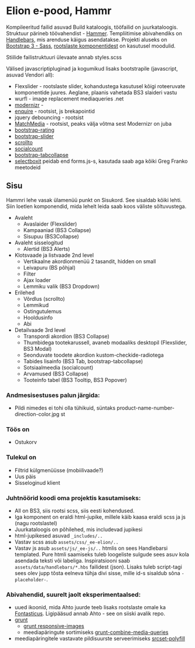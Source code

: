 # Elion e-pood, Hammr 
Kompileeritud failid asuvad Build kataloogis, tööfailid on juurkataloogis. Struktuur pärineb töövahendist - [Hammer](http://hammerformac.com).
Templiitimise abivahendiks on [Handlebars](http://handlebarsjs.com/), mis arenduse käigus asendatakse. Projekti aluseks on [Bootstrap 3 - Sass](https://github.com/twbs/bootstrap-sass/tree/master/vendor/assets/stylesheets/bootstrap), [rootslaste komponentidest](http://responsivecode.teliasonera.com/) on kasutusel moodulid. 

Stiilide failistruktuuri ülevaate annab styles.scss

Välised javascriptipluginad ja kogumikud lisaks bootstrapile (javascript, asuvad Vendori all):

  - Flexslider - rootslaste slider, kohandustega kasutusel kõigi roteeruvate komponentide juures. Aeglane, plaanis vahetada BS3 slaideri vastu
  - wurfl - image replacement mediaqueries .net
  - [modernizr](http://modernizr.com/) - 
  - [enquire](http://wicky.nillia.ms/enquire.js/) - rootsist, js brekapointid
  - jquery debouncing - rootsist
  - [MatchMedia](https://github.com/paulirish/matchMedia.js/) - rootsist, peaks välja võtma sest Modernizr on juba
  - [bootstrap-rating](https://github.com/javiertoledo/bootstrap-rating-input) 
  - [bootstrap-slider](http://www.eyecon.ro/bootstrap-slider/)
  - [scrollto](http://flesler.blogspot.com/2007/10/jqueryscrollto.html)
  - [socialcount](https://github.com/filamentgroup/SocialCount)
  - [bootstrap-tabcollapse](https://github.com/flatlogic/bootstrap-tabcollapse/blob/master/bootstrap-tabcollapse.js)
  - [selectboxit](http://gregfranko.com/jquery.selectBoxIt.js/) peidab end forms.js-s, kasutada saab aga kõiki Greg Franko meetodeid

## Sisu

Hammri lehe vasak ülamenüü punkt on Sisukord. See sisaldab kõiki lehti. Siin loetlen komponendid, mida lehelt leida saab koos väliste sõltuvustega. 
- Avaleht 
  - Avaslaider (Flexslider)
  - Kampaaniad (BS3 Collapse)
  - Sisupuu (BS3Collapse)
- Avaleht sisselogitud
  - Alertid (BS3 Alerts)
- Klotsvaade ja listvaade 2nd level
  - Vertikaalne akordionmenüü 2 tasandit, hidden on small
  - Leivapuru (BS põhjal)
  - Filter
  - Ajax loader
  - Lemmiku valik (BS3 Dropdown)
- Erilehed
  - Võrdlus (scrollto)
  - Lemmikud
  - Ostingutulemus
  - Hooldusinfo
  - Abi
- Detailvaade 3rd level 
  - Transpordi akordion (BS3 Collapse)
  - Thumbidega tootekarussell, avaneb modaaliks desktopil (Flexslider, BS3 Modal)
  - Seonduvate toodete akordion kustom-checkide-radiotega
  - Tabides lisainfo (BS3 Tab, bootstrap-tabcollapse)
  - Sotsiaalmeedia (socialcount)
  - Arvamused (BS3 Collapse)
  - Tooteinfo tabel (BS3 Tooltip, BS3 Popover)


### Andmesisestuses palun järgida:
- Pildi nimedes ei tohi olla tühikuid, süntaks product-name-number-direction-color.jpg st

### Töös on
- Ostukorv

### Tulekul on
- Filtrid külgmenüüsse (mobiilivaade?) 
- Uus päis
- Sisseloginud klient


### Juhtnöörid koodi oma projektis kasutamiseks:
  - All on BS3, siis rootsi scss, siis eesti kohendused.
  - Iga komponent on eraldi html-jupike, millele käib kaasa eraldi scss ja js (nagu rootslastel)
  - Juurkataloogis on põhilehed, mis includevad jupikesi
  - html-jupikesed asuvad `_includes/..`
  - Vastav scss asub `assets/css/_ee-elion/..`
  - Vastav js asub `assets/js/_ee-js/..`
  htmlis on sees Handlebarsi templated. Pure htmli saamiseks tuleb loogeliste sulgude sees asuv kola asendada teksti või labeliga. Inspiratsiooni saab `assets/data/handlebars/*.hbs` failidest (json). Lisaks tuleb script-tagi sees olev jupp tõsta eelneva tühja divi sisse, mille id-s sisaldub sõna `-placeholder-`.


### Abivahendid, suurelt jaolt eksperimentaalsed:
- uued ikoonid, mida Ahto juurde teeb lisaks rootslaste omale ka [Fontasticus](http://fontastic.me/). Ligipääsud annab Ahto - see on siiski avalik repo.
- [grunt](http://gruntjs.com/)
	- [grunt responsive-images](https://github.com/andismith/grunt-responsive-images)
	- meediapäringute sortimiseks [grunt-combine-media-queries](https://github.com/buildingblocks/grunt-combine-media-queries)
- meediapäringitele vastavate pildisuurste serveerimiseks [srcset-polyfill](https://github.com/borismus/srcset-polyfill)
